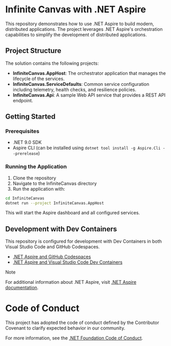 # Infinite Canvas with .NET Aspire

This repository demonstrates how to use .NET Aspire to build modern, distributed applications. The project leverages .NET Aspire's orchestration capabilities to simplify the development of distributed applications.

## Project Structure

The solution contains the following projects:

- **InfiniteCanvas.AppHost**: The orchestrator application that manages the lifecycle of the services.
- **InfiniteCanvas.ServiceDefaults**: Common service configuration including telemetry, health checks, and resilience policies.
- **InfiniteCanvas.Api**: A sample Web API service that provides a REST API endpoint.

## Getting Started

### Prerequisites

- .NET 9.0 SDK
- Aspire CLI (can be installed using `dotnet tool install -g Aspire.Cli --prerelease`)

### Running the Application

1. Clone the repository
2. Navigate to the InfiniteCanvas directory
3. Run the application with:

```bash
cd InfiniteCanvas
dotnet run --project InfiniteCanvas.AppHost
```

This will start the Aspire dashboard and all configured services.

## Development with Dev Containers

This repository is configured for development with Dev Containers in both Visual Studio Code and GitHub Codespaces.

- [.NET Aspire and GitHub Codespaces](https://learn.microsoft.com/dotnet/aspire/get-started/github-codespaces)
- [.NET Aspire and Visual Studio Code Dev Containers](https://learn.microsoft.com/dotnet/aspire/get-started/dev-containers)

> [!NOTE]
> For additional information about .NET Aspire, visit [.NET Aspire documentation](https://learn.microsoft.com/dotnet/aspire/).

# Code of Conduct

This project has adopted the code of conduct defined by the Contributor Covenant
to clarify expected behavior in our community.

For more information, see the [.NET Foundation Code of Conduct](https://dotnetfoundation.org/code-of-conduct).
